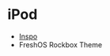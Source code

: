 # iPod

- [Inspo](https://www.reddit.com/r/ipod/comments/kvmqas/first_day_at_work_with_my_new_companion/)
- FreshOS Rockbox Theme
